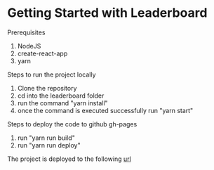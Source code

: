 # Getting Started with Leaderboard

Prerequisites
1. NodeJS
2. create-react-app
3. yarn

Steps to run the project locally

1. Clone the repository
2. cd into the leaderboard folder
3. run the command "yarn install"
4. once the command is executed successfully run "yarn start"

Steps to deploy the code to github gh-pages

1. run "yarn run build"
2. run "yarn run deploy"

The project is deployed to the following [url](https://Revanth-Thavva.github.io/leaderboard)

